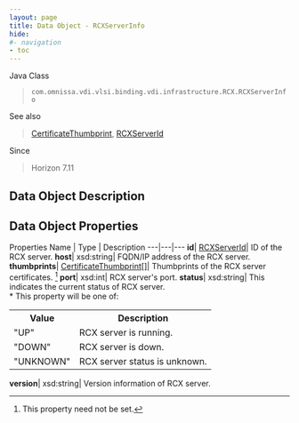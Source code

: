 ```yaml
---
layout: page
title: Data Object - RCXServerInfo
hide:
#- navigation
- toc
---
```






Java Class
> `com.omnissa.vdi.vlsi.binding.vdi.infrastructure.RCX.RCXServerInfo`

See also
> [CertificateThumbprint](vdi.utils.Certificate.CertificateThumbprint.md), [RCXServerId](vdi.entity.RCXServerId.md)

Since
> Horizon 7.11


## Data Object Description

## Data Object Properties
Properties
Name |  Type |  Description
---|---|---
**id**| [RCXServerId](vdi.entity.RCXServerId.md)|  ID of the RCX server.
**host**|  xsd:string|  FQDN/IP address of the RCX server.
**thumbprints**| [CertificateThumbprint[]](vdi.utils.Certificate.CertificateThumbprint.md)|  Thumbprints of the RCX server certificates. [^1]
**port**|  xsd:int|  RCX server's port.
**status**|  xsd:string|  This indicates the current status of RCX server.<br>* This property will be one of:<br><table><tr><th>Value</th><th>Description</th></tr><tr><td>"UP"</td><td>RCX server is running.</td></tr><tr><td>"DOWN"</td><td>RCX server is down.</td></tr><tr><td>"UNKNOWN"</td><td>RCX server status is unknown.</td></tr></table>
**version**|  xsd:string|  Version information of RCX server.
 


 


[^1]: This property need not be set.